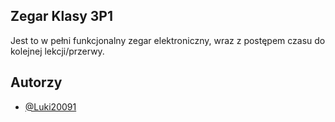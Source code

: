## Zegar Klasy 3P1

Jest to w pełni funkcjonalny zegar elektroniczny, wraz z postępem czasu do kolejnej lekcji/przerwy.


## Autorzy

- [@Luki20091](https://www.github.com/Luki20091)

